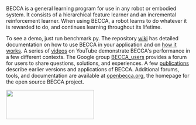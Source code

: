 BECCA is a general learning program for use in any robot or embodied system. It consists of a hierarchical feature learner and an incremental reinforcement learner. When using BECCA, a robot learns to do whatever it is rewarded to do, and continues learning throughout its lifetime.

To see a demo, just run benchmark.py. The repository [wiki](https://github.com/brohrer/becca/wiki) has detailed documentation on how to use BECCA in your application and on [how it works](https://github.com/brohrer/becca/blob/master/doc/how_it_works.pdf?raw=true). A series of [videos](http://www.youtube.com/playlist?list=PLF861CC4C40439EEB) on YouTube demonstrate BECCA's performance in a few different contexts. The Google group [BECCA_users](https://groups.google.com/forum/?fromgroups#!forum/becca_users) provides a forum for users to share questions, solutions, and experiences. A few [publications](https://github.com/brohrer/publications) describe earlier versions and applications of BECCA. Additional forums, tools, and documentation are available at [openbecca.org](http://openbecca.org/), the homepage for the open source BECCA project.

<a href="url"><img src="https://github.com/brohrer/becca/raw/master/doc/figs/logo_plate.png" align="center" height="80" width="240" ></a>
